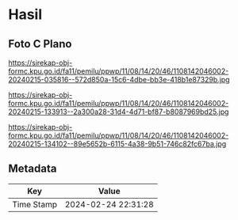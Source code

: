 # Hasil

## Foto C Plano

https://sirekap-obj-formc.kpu.go.id/fa11/pemilu/ppwp/11/08/14/20/46/1108142046002-20240215-035816--572d850a-15c6-4dbe-bb3e-418b1e87329b.jpg

https://sirekap-obj-formc.kpu.go.id/fa11/pemilu/ppwp/11/08/14/20/46/1108142046002-20240215-133913--2a300a28-31d4-4d71-bf87-b8087969bd25.jpg

https://sirekap-obj-formc.kpu.go.id/fa11/pemilu/ppwp/11/08/14/20/46/1108142046002-20240215-134102--89e5652b-6115-4a38-9b51-746c82fc67ba.jpg


## Metadata

| Key        | Value               |
| ---------- | ------------------- |
| Time Stamp | 2024-02-24 22:31:28 |



